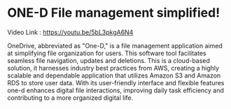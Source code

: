 # ONE-D File management simplified!

Video Link : https://youtu.be/5bL3pkgA6N4

OneDrive, abbreviated as "One-D," is a file management application aimed at simplifying file organization for users. This software tool facilitates seamless file navigation, updates and deletions. This is a cloud-based solution, it harnesses industry best practices from AWS, creating a highly scalable and dependable application that utilizes Amazon S3 and Amazon RDS to store user data. With its user-friendly interface and flexible features one-d enhances digital file interactions, improving daily task efficiency and contributing to a more organized digital life.

